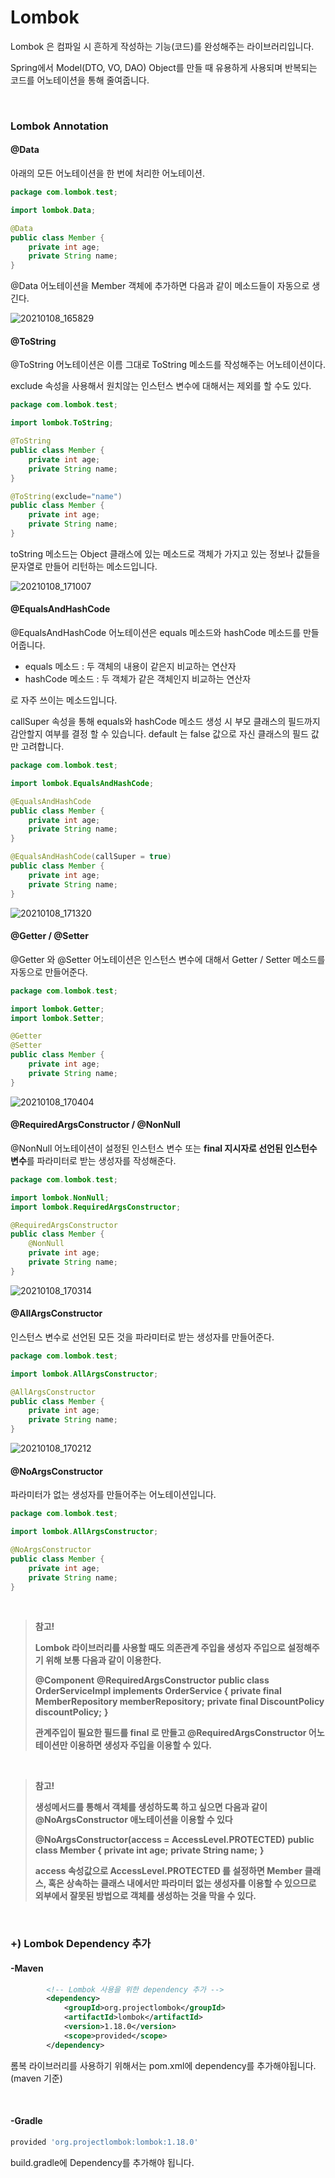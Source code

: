 # Lombok

Lombok 은 컴파일 시 흔하게 작성하는 기능(코드)를 완성해주는 라이브러리입니다.

Spring에서 Model(DTO, VO, DAO) Object를 만들 때 유용하게 사용되며 반복되는 코드를 어노테이션을 통해 줄여줍니다.

<br>

### Lombok Annotation 

#### @Data

아래의 모든 어노테이션을 한 번에 처리한 어노테이션.

```java
package com.lombok.test;

import lombok.Data;

@Data
public class Member {
	private int age;
	private String name;
}

```

@Data 어노테이션을 Member 객체에 추가하면 다음과 같이 메소드들이 자동으로 생긴다.

<img src="https://user-images.githubusercontent.com/59816811/103989272-cda42200-51d2-11eb-8759-c8d298b88d16.png" alt="20210108_165829"/>

<br>

#### @ToString

@ToString 어노테이션은 이름 그대로 ToString 메소드를 작성해주는 어노테이션이다.

exclude 속성을 사용해서 원치않는 인스턴스 변수에 대해서는 제외를 할 수도 있다.

```java
package com.lombok.test;

import lombok.ToString;

@ToString
public class Member {
	private int age;
	private String name;
}

@ToString(exclude="name")
public class Member {
	private int age;
	private String name;
}
```

toString 메소드는 Object 클래스에 있는 메소드로 객체가 가지고 있는 정보나 값들을 문자열로 만들어 리턴하는 메소드입니다. 

<img src="https://user-images.githubusercontent.com/59816811/103990604-dac21080-51d4-11eb-9c43-184443f07b0b.png" alt="20210108_171007" />

 <br>

#### @EqualsAndHashCode

@EqualsAndHashCode 어노테이션은 equals 메소드와 hashCode 메소드를 만들어줍니다.

- equals 메소드 : 두 객체의 내용이 같은지 비교하는 연산자
- hashCode 메소드 : 두 객체가 같은 객체인지 비교하는 연산자

로 자주 쓰이는 메소드입니다.

callSuper 속성을 통해 equals와 hashCode 메소드 생성 시 부모 클래스의 필드까지 감안할지 여부를 결정 할 수 있습니다. default 는 false 값으로 자신 클래스의 필드 값만 고려합니다.

```java
package com.lombok.test;

import lombok.EqualsAndHashCode;

@EqualsAndHashCode
public class Member {
	private int age;
	private String name;
}

@EqualsAndHashCode(callSuper = true)
public class Member {
	private int age;
	private String name;
}
```

<img src="https://user-images.githubusercontent.com/59816811/103990606-dbf33d80-51d4-11eb-9936-e78408e67967.png" alt="20210108_171320" />

<br>

#### @Getter / @Setter

@Getter 와 @Setter 어노테이션은 인스턴스 변수에 대해서 Getter / Setter 메소드를 자동으로 만들어준다.

```java
package com.lombok.test;

import lombok.Getter;
import lombok.Setter;

@Getter
@Setter
public class Member {
	private int age;
	private String name;
}

```

<img src="https://user-images.githubusercontent.com/59816811/103990612-dd246a80-51d4-11eb-9c21-5cdfa57b3700.png" alt="20210108_170404"  />

<br>

#### @RequiredArgsConstructor / @NonNull

@NonNull 어노테이션이 설정된 인스턴스 변수 또는 **final 지시자로 선언된 인스턴수 변수**를 파라미터로 받는 생성자를 작성해준다.

```java
package com.lombok.test;

import lombok.NonNull;
import lombok.RequiredArgsConstructor;

@RequiredArgsConstructor
public class Member {
	@NonNull
	private int age;
	private String name;
}

```

<img src="https://user-images.githubusercontent.com/59816811/103990609-dc8bd400-51d4-11eb-8a1e-9419c4bbf56b.png" alt="20210108_170314"  />

<br>

#### @AllArgsConstructor

인스턴스 변수로 선언된 모든 것을 파라미터로 받는 생성자를 만들어준다.

```java
package com.lombok.test;

import lombok.AllArgsConstructor;

@AllArgsConstructor
public class Member {
	private int age;
	private String name;
}

```

<img src="https://user-images.githubusercontent.com/59816811/103990608-dbf33d80-51d4-11eb-821e-c1b25b8fd0c6.png" alt="20210108_170212"/>

<br>

#### @NoArgsConstructor

파라미터가 없는 생성자를 만들어주는 어노테이션입니다.

```java
package com.lombok.test;

import lombok.AllArgsConstructor;

@NoArgsConstructor
public class Member {
	private int age;
	private String name;
}

```

<br>

> **참고!**
>
> **Lombok 라이브러리를 사용할 때도 의존관계 주입을 생성자 주입으로 설정해주기 위해 보통 다음과 같이 이용한다.**
>
> **@Component**
> **@RequiredArgsConstructor**
> **public class OrderServiceImpl implements OrderService {**
> 	**private final MemberRepository memberRepository;**
> 	**private final DiscountPolicy discountPolicy;**
> **}**
>
> **관계주입이 필요한 필드를 final 로 만들고 @RequiredArgsConstructor 어노테이션만 이용하면 생성자 주입을 이용할 수 있다.**

<br>

> **참고!**
>
> **생성메서드를 통해서 객체를 생성하도록 하고 싶으면 다음과 같이 @NoArgsConstructor 애노테이션을 이용할 수 있다**
>
> **@NoArgsConstructor(access = AccessLevel.PROTECTED)**
> **public class Member {**
>     **private int age;**
>     **private String name;**
> **}**
>
> **access 속성값으로 AccessLevel.PROTECTED 를 설정하면 Member 클래스, 혹은 상속하는 클래스 내에서만 파라미터 없는 생성자를 이용할 수 있으므로 외부에서 잘못된 방법으로 객체를 생성하는 것을 막을 수 있다.**

<br>

### +) Lombok Dependency 추가

#### -Maven

```xml
        <!-- Lombok 사용을 위한 dependency 추가 -->
        <dependency>
        	<groupId>org.projectlombok</groupId>
        	<artifactId>lombok</artifactId>
        	<version>1.18.0</version>
        	<scope>provided</scope>
        </dependency>
```

롬복 라이브러리를 사용하기 위해서는 pom.xml에 dependency를 추가해야됩니다. (maven 기준)

<br>

#### -**Gradle**

```gradle
provided 'org.projectlombok:lombok:1.18.0'
```

build.gradle에 Dependency를 추가해야 됩니다.

<br>
